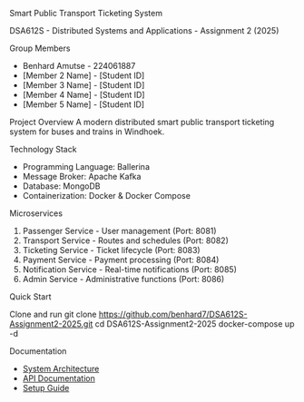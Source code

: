 
Smart Public Transport Ticketing System

DSA612S - Distributed Systems and Applications - Assignment 2 (2025)

Group Members
- Benhard Amutse - 224061887 
- [Member 2 Name] - [Student ID] 
- [Member 3 Name] - [Student ID] 
- [Member 4 Name] - [Student ID] 
- [Member 5 Name] - [Student ID] 

Project Overview
A modern distributed smart public transport ticketing system for buses and trains in Windhoek.

Technology Stack
- Programming Language: Ballerina
- Message Broker: Apache Kafka
- Database: MongoDB
- Containerization: Docker & Docker Compose

Microservices
1. Passenger Service - User management (Port: 8081)
2. Transport Service - Routes and schedules (Port: 8082)
3. Ticketing Service - Ticket lifecycle (Port: 8083)
4. Payment Service - Payment processing (Port: 8084)
5. Notification Service - Real-time notifications (Port: 8085)
6. Admin Service - Administrative functions (Port: 8086)

Quick Start

Clone and run
git clone https://github.com/benhard7/DSA612S-Assignment2-2025.git
cd DSA612S-Assignment2-2025
docker-compose up -d

Documentation
- [System Architecture](docs/architecture.md)
- [API Documentation](docs/api-documentation.md)
- [Setup Guide](docs/setup-guide.md)
